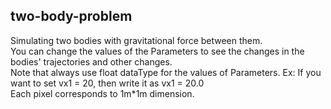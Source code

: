## two-body-problem
Simulating two bodies with gravitational force between them. <br>
You can change the values of the Parameters to see the changes in the bodies' trajectories and other changes. <br>
Note that always use float dataType for the values of Parameters. Ex: If you want to set vx1 = 20, then write it as vx1 = 20.0 <br>
Each pixel corresponds to 1m*1m dimension.
